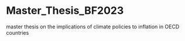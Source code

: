 # Master_Thesis_BF2023
 master thesis on the implications of climate policies to inflation in OECD countries
